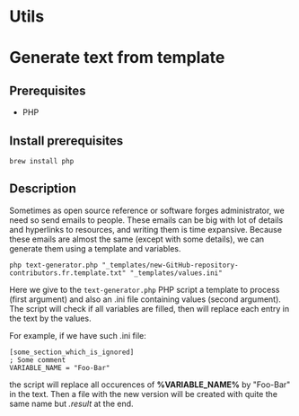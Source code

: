 # Utils

# Generate text from template

## Prerequisites

- PHP

## Install prerequisites

```shell
brew install php
```

## Description

Sometimes as open source reference or software forges administrator, we need so send emails to people.
These emails can be big with lot of details and hyperlinks to resources, and writing them is time expansive.
Because these emails are almost the same (except with some details), we can generate them using a template and variables.

```shell
php text-generator.php "_templates/new-GitHub-repository-contributors.fr.template.txt" "_templates/values.ini"
```

Here we give to the `text-generator.php` PHP script a template to process (first argument) and also an .ini file containing values (second argument). The script will check if all variables are filled, then will replace each entry in the text by the values.

For example, if we have such .ini file:

```text
[some_section_which_is_ignored]
; Some comment
VARIABLE_NAME = "Foo-Bar"
```

the script will replace all occurences of **%VARIABLE_NAME%** by "Foo-Bar" in the text. Then a file with the new version will be created with quite the same name but _.result_ at the end.